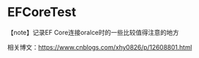 # EFCoreTest
【note】记录EF Core连接oralce时的一些比较值得注意的地方

相关博文：https://www.cnblogs.com/xhy0826/p/12608801.html
